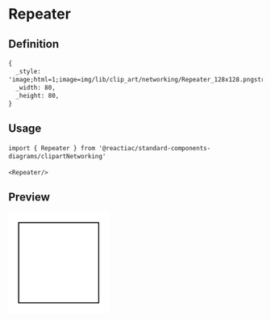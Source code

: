 # Repeater

## Definition

```
{
  _style: 'image;html=1;image=img/lib/clip_art/networking/Repeater_128x128.pngstrokeColor=none;',
  _width: 80,
  _height: 80,
}
```

## Usage

```
import { Repeater } from '@reactiac/standard-components-diagrams/clipartNetworking'

<Repeater/>
```

## Preview

<img src="./repeater.png" width="200"/>
